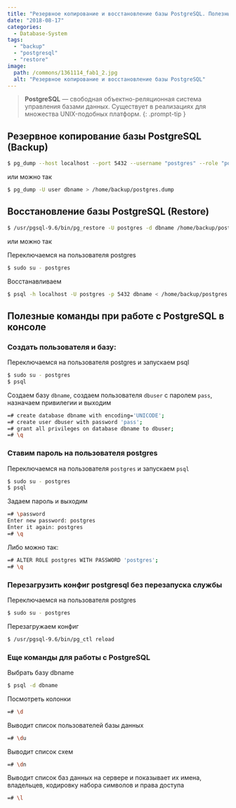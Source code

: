 ```yaml
---
title: "Резервное копирование и восстановление базы PostgreSQL. Полезные команды"
date: "2018-08-17"
categories: 
  - Database-System
tags: 
  - "backup"
  - "postgresql"
  - "restore"
image:
  path: /commons/1361114_fab1_2.jpg
  alt: "Резервное копирование и восстановление базы PostgreSQL"
---
```


> **PostgreSQL** — свободная объектно-реляционная система управления базами данных. Существует в реализациях для множества UNIX-подобных платформ.
{: .prompt-tip }

## Резервное копирование базы PostgreSQL (Backup)

```sh
$ pg_dump --host localhost --port 5432 --username "postgres" --role "postgres" --no-password --format tar --blobs --encoding UTF8 --verbose --file /home/backup/postgres.dump "dbname"
```

или можно так

```sh
$ pg_dump -U user dbname > /home/backup/postgres.dump
```

## Восстановление базы PostgreSQL (Restore)

```sh
$ /usr/pgsql-9.6/bin/pg_restore -U postgres -d dbname /home/backup/postgres.dump
```

или можно так

Переключаемся на пользователя postgres

```sh
$ sudo su - postgres
```

Восстанавливаем

```sh
$ psql -h localhost -U postgres -p 5432 dbname < /home/backup/postgres.dump
```

## Полезные команды при работе с PostgreSQL в консоле

### Создать пользователя и базу:

Переключаемся на пользователя postgres и запускаем psql

```sh
$ sudo su - postgres
$ psql
```

Создаем базу `dbname`, создаем пользователя `dbuser` с паролем `pass`, назначаем привилегии и выходим

```sh
=# create database dbname with encoding='UNICODE';
=# create user dbuser with password 'pass';
=# grant all privileges on database dbname to dbuser;
=# \q
```

### Ставим пароль на пользователя postgres

Переключаемся на пользователя `postgres` и запускаем `psql`

```sh
$ sudo su - postgres
$ psql
```

Задаем пароль и выходим

```sh
=# \password
Enter new password: postgres
Enter it again: postgres
=# \q
```

Либо можно так:

```sh
=# ALTER ROLE postgres WITH PASSWORD 'postgres';
=# \q
```

### Перезагрузить конфиг postgresql без перезапуска службы

Переключаемся на пользователя postgres

```sh
$ sudo su - postgres
```

Перезагружаем конфиг

```sh
$ /usr/pgsql-9.6/bin/pg_ctl reload
```

### Еще команды для работы с PostgreSQL

Выбрать базу dbname

```sh
$ psql -d dbname
```

Посмотреть колонки

```sh
=# \d
```

Выводит список пользователей базы данных

```sh
=# \du
```

Выводит список схем

```sh
=# \dn
```

Выводит список баз данных на сервере и показывает их имена, владельцев, кодировку набора символов и права доступа

```sh
=# \l
```
